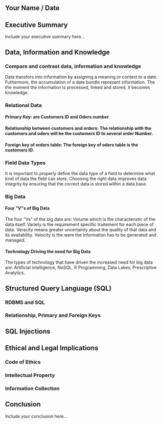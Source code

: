 ## Your Name / Date

## Executive Summary 
Include your executive summary here...

## Data, Information and Knowledge
### Compare and contrast data, information and knowledge
Data transfors into information by assigning a meaning or context to a date. Futhermore, the accumulation of a date bundle represent information. 
The the moment the information is processed, linked and stored, it becomes knowledge.

### Relational Data
#### Primary Key: are Customers ID and Oders number
#### Relationship between customers and orders: The relationship with the customers and oders will be the customers ID to several order Number.
#### Foreign key of orders table: The foreign key of oders table is the customers ID.
### Field Data Types
It is important to properly define the data type of a field to determine what kind of data the field can store. Choosing the right data improves
data integrity by ensuring that the correct data is stored within a data base.

### Big Data
#### Four "V"s of Big Data
The four "Vs" of the big data are: Volume which is the characteristic of the data itself. Variety is the requirement specific traitement for each piece of data.
Veracity means greater uncertainty about the quality of that data and its availability. Velocity is the were the information has to be generated and managed.
#### Technology Driving the need for Big Data
The types of technology that have driven the increased need for big data are: Artificial intelligence, NoSQL, R Programming, Data Lakes, Prescriptive  Analytics.

## Structured Query Language (SQL) 
### RDBMS and SQL
### Relationship, Primary and Foreign Keys

## SQL Injections

## Ethical and Legal Implications
### Code of Ethics
### Intellectual Property
### Information Collection

## Conclusion
Include your conclusion here...
